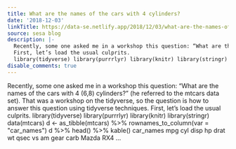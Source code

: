 ```yaml
---
title: What are the names of the cars with 4 cylinders?
date: '2018-12-03'
linkTitle: https://data-se.netlify.app/2018/12/03/what-are-the-names-of-the-cars-with-4-cylinders/
source: sesa blog
description: |-
  Recently, some one asked me in a workshop this question: “What are the names of the cars with 4 (6,8) cylinders?” (he referred to the mtcars data set). That was a workshop on the tidyverse, so the question is how to answer this question using tidyverse techniques.
  First, let’s load the usual culprits.
  library(tidyverse) library(purrrlyr) library(knitr) library(stringr) data(mtcars) d &lt;- as_tibble(mtcars) %&gt;% rownames_to_column(var = &quot;car_names&quot;) d %&gt;% head() %&gt;% kable() car_names mpg cyl disp hp drat wt qsec vs am gear carb Mazda RX4 ...
disable_comments: true
---
```

Recently, some one asked me in a workshop this question: “What are the names of the cars with 4 (6,8) cylinders?” (he referred to the mtcars data set). That was a workshop on the tidyverse, so the question is how to answer this question using tidyverse techniques.
First, let’s load the usual culprits.
library(tidyverse) library(purrrlyr) library(knitr) library(stringr) data(mtcars) d &lt;- as_tibble(mtcars) %&gt;% rownames_to_column(var = &quot;car_names&quot;) d %&gt;% head() %&gt;% kable() car_names mpg cyl disp hp drat wt qsec vs am gear carb Mazda RX4 ...